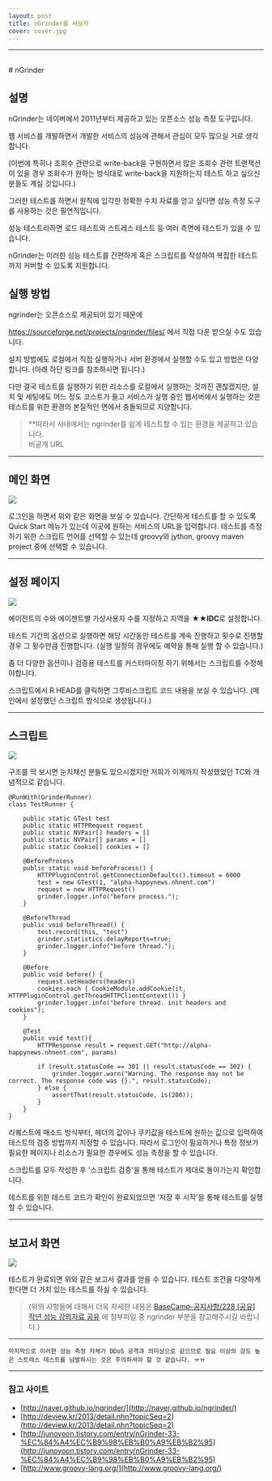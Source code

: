 ```yaml
---
layout: post
title: nGrinder를 써보자
cover: cover.jpg
---
```


* * *

<br> 
# nGrinder 

<br> 

## 설명

nGrinder는 네이버에서 2011년부터 제공하고 있는 오픈소스 성능 측정 도구입니다. 

웹 서비스를 개발하면서 개발한 서비스의 성능에 관해서 관심이 모두 많으실 거로 생각합니다. 

(이번에 특히나 조회수 관련으로 write-back을 구현하면서 많은 조회수 관련 트랜잭션이 있을 경우 조회수가 원하는 방식대로 write-back을 지원하는지 테스트 하고 싶으신 분들도 계실 것입니다.)

그러한 테스트를 하면서 원칙에 입각한 정확한 수치 자료를 얻고 싶다면 성능 측정 도구를 사용하는 것은 필연적입니다.

성능 테스트라하면 로드 테스트와 스트레스 테스트 등 여러 측면에 테스트가 있을 수 있습니다.

nGrinder는 이러한 성능 테스트를 간편하게 혹은 스크립트를 작성하여 복잡한 테스트까지 커버할 수 있도록 지원합니다. 



## 실행 방법

ngrinder는 오픈소스로 제공되어 있기 때문에 

https://sourceforge.net/projects/ngrinder/files/ 에서 직접 다운 받으실 수도 있습니다. 

설치 방법에도 로컬에서 직접 실행하거나 서버 환경에서 실행할 수도 있고 방법은 다양합니다. (아래 하단 링크를 참조하시면 됩니다.)

다만 결국 테스트를 실행하기 위한 리소스를 로컬에서 실행하는 것까진 괜찮겠지만,
설치 및 세팅에도 어느 정도 코스트가 들고 서비스가 실행 중인 웹서버에서 실행하는 것은 테스트를 위한 환경의 본질적인 면에서 충돌되므로 지양합니다. 

> **따라서 사내에서는 ngrinder를 쉽게 테스트할 수 있는 환경을 제공하고 있습니다.  
>  비공개 URL
 
 ---
## 메인 화면
 <img src="/images/posts/ngrinder1.png">
 
 로그인을 하면서 위와 같은 화면을 보실 수 있습니다. 
 간단하게 테스트를 할 수 있도록 Quick Start 메뉴가 있는데 이곳에 원하는 서비스의 URL을 입력합니다. 
 테스트를 측정하기 위한 스크립트 언어를 선택할 수 있는데 groovy와 jython, groovy maven project 중에 선택할 수 있습니다.

---
## 설정 페이지
<img src="/images/posts/ngrinder2.png">

에이전트의 수와 에이젠트별 가상사용자 수를 지정하고
지역을 **★★IDC**로 설정합니다.

테스트 기간의 옵션으로 실행하면 해당 시간동안 테스트를 계속 진행하고
횟수로 진행할 경우 그 횟수만큼 진행합니다. 
(실행 일정의 경우에도 예약을 통해 실행 할 수 있습니다.)

좀 더 다양한 옵션이나 검증용 테스트를 커스터마이징 하기 위해서는 스크립트를 수정해야합니다.

스크립트에서 R HEAD를 클릭하면 그루비스크립트 코드 내용을 보실 수 있습니다.
(메인에서 설정했던 스크립트 방식으로 생성됩니다.)

---
## 스크립트
<img src="/images/posts/ngrinder3.png">

구조를 딱 보시면 눈치채신 분들도 있으시겠지만 저희가 이제까지 작성했었던 TC와 개념적으로 같습니다. 

```
@RunWith(GrinderRunner)
class TestRunner {

	public static GTest test
	public static HTTPRequest request
	public static NVPair[] headers = []
	public static NVPair[] params = []
	public static Cookie[] cookies = []

	@BeforeProcess
	public static void beforeProcess() {
		HTTPPluginControl.getConnectionDefaults().timeout = 6000
		test = new GTest(1, "alpha-happynews.nhnent.com")
		request = new HTTPRequest()
		grinder.logger.info("before process.");
	}

	@BeforeThread 
	public void beforeThread() {
		test.record(this, "test")
		grinder.statistics.delayReports=true;
		grinder.logger.info("before thread.");
	}
	
	@Before
	public void before() {
		request.setHeaders(headers)
		cookies.each { CookieModule.addCookie(it, HTTPPluginControl.getThreadHTTPClientContext()) }
		grinder.logger.info("before thread. init headers and cookies");
	}

	@Test
	public void test(){
		HTTPResponse result = request.GET("http://alpha-happynews.nhnent.com", params)

		if (result.statusCode == 301 || result.statusCode == 302) {
			grinder.logger.warn("Warning. The response may not be correct. The response code was {}.", result.statusCode); 
		} else {
			assertThat(result.statusCode, is(200));
		}
	}
}
```
리퀘스트에 매소드 방식부터, 헤더의 값이나 쿠키값을 테스트에 원하는 값으로 입력하여 테스트의 검증 방법까지 지정할 수 있습니다. 
따라서 로그인이 필요하거나 특정 정보가 필요한 페이지나 리소스가 필요한 경우에도 성능 측정을 할 수 있습니다. 

스크립트를 모두 작성한 후 '스크립트 검증'을 통해 테스트가 제대로 돌아가는지 확인합니다.

테스트를 위한 테스트 코드가 확인이 완료되었으면 '저장 후 시작'을 통해 테스트를 실행 할 수 있습니다. 

---
## 보고서 화면 
<img src="/images/posts/ngrinder3.png">

테스트가 완료되면 위와 같은 보고서 결과를 얻을 수 있습니다. 테스트 조건을 다양하게 한다면 더 가치 있는 테스트를 하실 수 있습니다.


> (위의 사항들에 대해서 더욱 자세한 내용은 [BaseCamp-공지사항/228 &#91;공유&#93; 작년 성능 강의자료 공유]() 에 첨부파일 중 ngrinder 부분을 참고해주시길 바랍니다.)
 

---

` 마지막으로 이러한 성능 측정 자체가 DDoS 공격과 의미상으로 같으므로 필요 이상의 강도 높은 스트레스 테스트를 남발하시는 것은 주의하셔야 할 것 같습니다. ㅠㅠ `


---
### 참고 사이트 

* [http://naver.github.io/ngrinder/](http://naver.github.io/ngrinder/)
* [http://deview.kr/2013/detail.nhn?topicSeq=2](http://deview.kr/2013/detail.nhn?topicSeq=2)
* [http://junoyoon.tistory.com/entry/nGrinder-33-%EC%84%A4%EC%B9%98%EB%B0%A9%EB%B2%95](http://junoyoon.tistory.com/entry/nGrinder-33-%EC%84%A4%EC%B9%98%EB%B0%A9%EB%B2%95)
* [http://www.groovy-lang.org/](http://www.groovy-lang.org/)